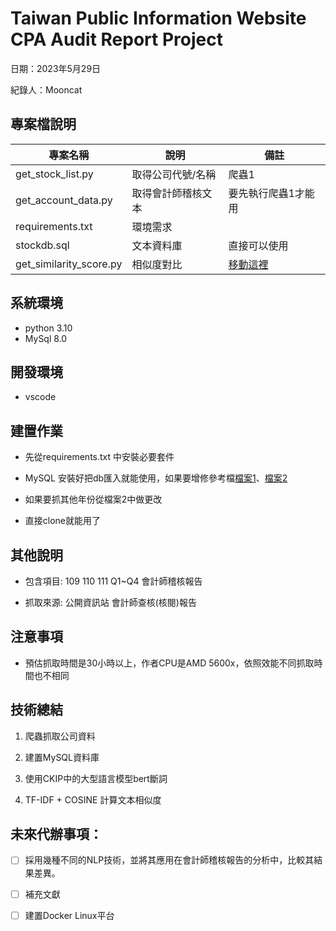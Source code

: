 # Taiwan Public Information Website CPA Audit Report Project

日期：2023年5月29日

紀錄人：Mooncat

## 專案檔說明

| 專案名稱| 說明| 備註 |
| -------- | -------- | -------- |
| get_stock_list.py    | 取得公司代號/名稱    | 爬蟲1 |
| get_account_data.py    | 取得會計師稽核文本   | 要先執行爬蟲1才能用 |
| requirements.txt   | 環境需求 |  |
| stockdb.sql | 文本資料庫 | 直接可以使用 |
| get_similarity_score.py| 相似度對比 | [移動這裡](https://github.com/BigPythonIdea/Tawian/blob/master/NLP/%E5%A4%A7%E5%9E%8B%E8%AA%9E%E8%A8%80%E6%A8%A1%E5%9E%8B/get_similarity_score.py)|

## 系統環境

* python 3.10
* MySql 8.0

## 開發環境

* vscode

## 建置作業

* 先從requirements.txt 中安裝必要套件

* MySQL 安裝好把db匯入就能使用，如果要增修參考檔[檔案1](https://github.com/BigPythonIdea/Tawian/blob/master/get_stock_list.py)、[檔案2](https://github.com/BigPythonIdea/Tawian/blob/master/get_account_data.py)

* 如果要抓其他年份從檔案2中做更改
* 直接clone就能用了

## 其他說明

* 包含項目: 109 110 111 Q1~Q4 會計師稽核報告

* 抓取來源: 公開資訊站 會計師查核(核閱)報告

## 注意事項

* 預估抓取時間是30小時以上，作者CPU是AMD 5600x，依照效能不同抓取時間也不相同

## 技術總結

1. 爬蟲抓取公司資料

2. 建置MySQL資料庫

3. 使用CKIP中的大型語言模型bert斷詞

4. TF-IDF + COSINE 計算文本相似度

## 未來代辦事項：
- [ ] 採用幾種不同的NLP技術，並將其應用在會計師稽核報告的分析中，比較其結果差異。
- [ ] 補充文獻
- [ ] 建置Docker Linux平台



